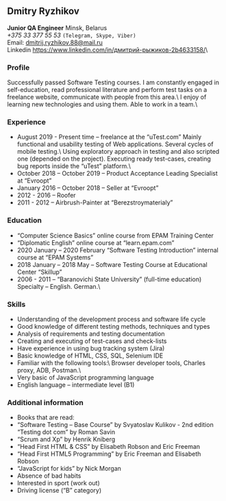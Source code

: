 ## Dmitry Ryzhikov
**Junior QA Engineer**
Minsk, Belarus\
*+375 33 377 55 53* `(Telegram, Skype, Viber)`\
Email: <dmitrij.ryzhikov.88@mail.ru>\
Linkedin <https://www.linkedin.com/in/дмитрий-рыжиков-2b4633158/>\

### Profile
Successfully passed Software Testing courses. I am constantly engaged in self-education, read professional literature and perform test tasks on a freelance website, communicate with people from this area.\ I enjoy of learning new technologies and using them. Able to work in a team.\

### Experience
* August 2019 - Present time – freelance at the “uTest.com”
Mainly functional and usability testing of Web applications. Several cycles of mobile testing.\ Using exploratory approach in testing and also scripted one (depended on the project). Executing ready test-cases, creating bug reports inside the “uTest” platform.\
* October 2018 – October 2019 – Product Acceptance Leading Specialist at “Evroopt”
* January 2016 – October 2018 – Seller at “Evroopt”
* 2012 - 2016 – Roofer
* 2011 - 2012 – Airbrush-Painter at “Berezstroymaterialy”

### Education
* “Computer Science Basics” online course from EPAM Training Center
* “Diplomatic English” online course at “learn.epam.com”
* 2020 January – 2020 February “Software Testing Introduction” internal course at “EPAM Systems”
* 2018 January – 2018 May – Software Testing Course at Educational Center “Skillup”
* 2006 - 2011 – “Baranovichi State University” (full-time education)
Specialty – English. German.\

### Skills
* Understanding of the development process and software life cycle
* Good knowledge of different testing methods, techniques and types
* Analysis of requirements and testing documentation
* Creating and executing of test-cases and check-lists
* Have experience in using bug tracking system (Jira)
* Basic knowledge of HTML, CSS, SQL, Selenium IDE
* Familiar with the following tools:\ 
Browser developer tools, Charles proxy, ADB, Postman.\
* Very basic of JavaScript programming language
* English language – intermediate level (B1)

### Additional information
* Books that are read:
* “Software Testing – Base Course” by Svyatoslav Kulikov - 2nd edition “Testing dot com” by Roman Savin
* “Scrum and Xp” by Henrik Kniberg
* “Head First HTML & CSS” by Elisabeth Robson and Eric Freeman
* “Head First HTML5 Programming” by Eric Freeman and Elisabeth Robson
* “JavaScript for kids” by Nick Morgan
* Absence of bad habits
* Interested in sport (work out)
* Driving license (“B” category)


